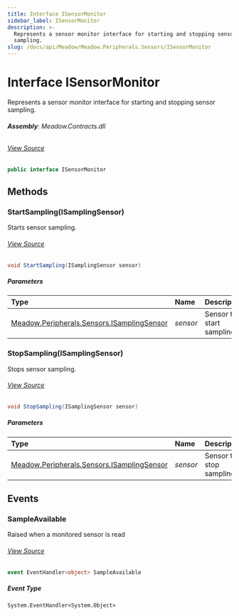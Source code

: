 ```yaml
---
title: Interface ISensorMonitor
sidebar_label: ISensorMonitor
description: >-
  Represents a sensor monitor interface for starting and stopping sensor
  sampling.
slug: /docs/api/Meadow/Meadow.Peripherals.Sensors/ISensorMonitor
---
```

# Interface ISensorMonitor
Represents a sensor monitor interface for starting and stopping sensor sampling.

###### **Assembly**: Meadow.Contracts.dll
###### [View Source](https://github.com/WildernessLabs/Meadow.Contracts.git/blob/develop/Source/Meadow.Contracts/Peripherals/Sensors/ISensorMonitor.cs#L8)
```csharp title="Declaration"
public interface ISensorMonitor
```
## Methods
### StartSampling(ISamplingSensor)
Starts sensor sampling.
###### [View Source](https://github.com/WildernessLabs/Meadow.Contracts.git/blob/develop/Source/Meadow.Contracts/Peripherals/Sensors/ISensorMonitor.cs#L19)
```csharp title="Declaration"
void StartSampling(ISamplingSensor sensor)
```

##### Parameters

| Type | Name | Description |
|:--- |:--- |:--- |
| [Meadow.Peripherals.Sensors.ISamplingSensor](../Meadow.Peripherals.Sensors/ISamplingSensor) | *sensor* | Sensor to start sampling |

### StopSampling(ISamplingSensor)
Stops sensor sampling.
###### [View Source](https://github.com/WildernessLabs/Meadow.Contracts.git/blob/develop/Source/Meadow.Contracts/Peripherals/Sensors/ISensorMonitor.cs#L25)
```csharp title="Declaration"
void StopSampling(ISamplingSensor sensor)
```

##### Parameters

| Type | Name | Description |
|:--- |:--- |:--- |
| [Meadow.Peripherals.Sensors.ISamplingSensor](../Meadow.Peripherals.Sensors/ISamplingSensor) | *sensor* | Sensor to stop sampling |

## Events
### SampleAvailable
Raised when a monitored sensor is read
###### [View Source](https://github.com/WildernessLabs/Meadow.Contracts.git/blob/develop/Source/Meadow.Contracts/Peripherals/Sensors/ISensorMonitor.cs#L13)
```csharp title="Declaration"
event EventHandler<object> SampleAvailable
```
##### Event Type
`System.EventHandler<System.Object>`
